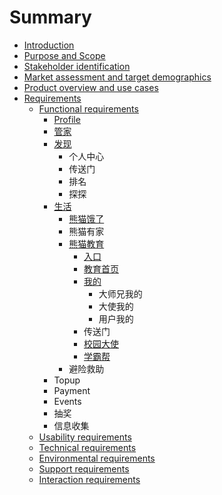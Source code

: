 # Summary

* [Introduction](README.md)
* [Purpose and Scope](chapter1.md)
* [Stakeholder identification](stakeholder-identification.md)
* [Market assessment and target demographics](market-assessment-and-target-demographics.md)
* [Product overview and use cases](product-overview-and-use-cases.md)
* [Requirements](requirements.md)
  * [Functional requirements](product-overview-and-use-cases/functional-requirements.md)
    * [Profile](product-overview-and-use-cases/functional-requirements/profile.md)
    * [管家](product-overview-and-use-cases/functional-requirements/guan-jia.md)
    * [发现](product-overview-and-use-cases/functional-requirements/fa-xian.md)
      * 个人中心
      * 传送门
      * 排名
      * 探探
    * [生活](product-overview-and-use-cases/functional-requirements/sheng-huo.md)
      * [熊猫饿了](product-overview-and-use-cases/functional-requirements/sheng-huo/xiong-mao-e-le.md)
      * 熊猫有家
      * [熊猫教育](product-overview-and-use-cases/functional-requirements/sheng-huo/xiong-mao-jiao-yu.md)
        * [入口](product-overview-and-use-cases/functional-requirements/sheng-huo/xiong-mao-jiao-yu/ru-kou.md)
        * [教育首页](product-overview-and-use-cases/functional-requirements/sheng-huo/xiong-mao-jiao-yu/jiao-yu-shou-ye.md)
        * [我的](product-overview-and-use-cases/functional-requirements/sheng-huo/xiong-mao-jiao-yu/wo-de.md)
          * 大师兄我的
          * 大使我的
          * 用户我的
        * 传送门
        * [校园大使](product-overview-and-use-cases/functional-requirements/sheng-huo/xiong-mao-jiao-yu/xiao-yuan-da-shi.md)
        * [学霸帮](product-overview-and-use-cases/functional-requirements/sheng-huo/xiong-mao-jiao-yu/xue-ba-bang.md)
      * 避险救助
    * Topup
    * Payment
    * Events
    * 抽奖
    * 信息收集
  * [Usability requirements](product-overview-and-use-cases/usability-requirements.md)
  * [Technical requirements](product-overview-and-use-cases/technical-requirements.md)
  * [Environmental requirements](product-overview-and-use-cases/environmental-requirements.md)
  * [Support requirements](product-overview-and-use-cases/support-requirements.md)
  * [Interaction requirements](product-overview-and-use-cases/interaction-requirements.md)

